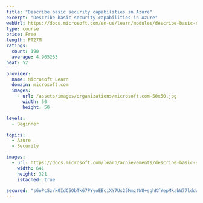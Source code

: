```yaml
---
title: "Describe basic security capabilities in Azure"
excerpt: "Describe basic security capabilities in Azure"
webUrl: https://docs.microsoft.com/en-us/learn/modules/describe-basic-security-capabilities-azure/
type: course
price: Free
length: PT27M
ratings:
  count: 190
  average: 4.905263
heat: 52

provider:
  name: Microsoft Learn
  domain: microsoft.com
  images:
    - url: /assets/images/organizations/microsoft.com-50x50.jpg
      width: 50
      height: 50

levels:
  - Beginner

topics:
  - Azure
  - Security

images:
  - url: https://docs.microsoft.com/learn/achievements/describe-basic-security-capabilities-in-azure-social.png
    width: 641
    height: 321
    isCached: true

secured: "s6oPcSz/k0IdC5ObTk67PYyoEEciXY7Us25MmztW8+sghKfYepMkabW77ldqWy+V8JjW+ZczI3B7U06Myv5q/VIk+ul/tZHewOMWURZZmrZVITZNTrQvprWbBMQBXDsy+xl/wWXTcGBakP78x3RuzfBSXGXH6zN6uKqTyCD0dNfrGF/1NgWH7cf6y+h8CBtSfXuJqpz+H9SgdNuiNpQzqYf11QIUVJmWq1vc++a/7ryFSMAMMZc/cRDYL4D5kcS/YyCP8jH9BMa3j8MLRiTuVj/X5aywTPuS7QOktw60CPDaK+NEcygwGw1BI7eAwHciI3Ai/lcn3dDyUFdRDPIw4LbUO4Wbp8IB08kgvWShSQqopFLVMNwUNGj6s8QVwobVZlcP4S9nSk1wYPE+4qIVMEnyxFIWRyTD7nvrNHO+Ibc=;zVxMxgMfSvd1Q2HhP4O4wg=="
---
```


